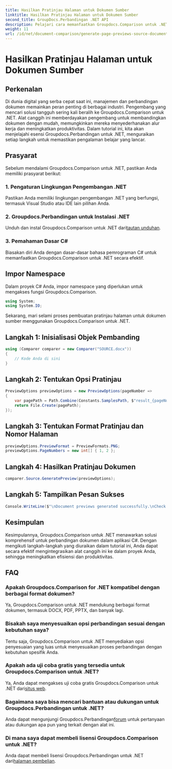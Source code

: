 ```yaml
---
title: Hasilkan Pratinjau Halaman untuk Dokumen Sumber
linktitle: Hasilkan Pratinjau Halaman untuk Dokumen Sumber
second_title: GroupDocs.Perbandingan .NET API
description: Pelajari cara memanfaatkan Groupdocs.Comparison untuk .NET untuk menyederhanakan proses perbandingan dokumen dalam proyek C# Anda secara efektif.
weight: 11
url: /id/net/document-comparison/generate-page-previews-source-document/
---
```


# Hasilkan Pratinjau Halaman untuk Dokumen Sumber

## Perkenalan
Di dunia digital yang serba cepat saat ini, manajemen dan perbandingan dokumen memainkan peran penting di berbagai industri. Pengembang yang mencari solusi tangguh sering kali beralih ke Groupdocs.Comparison untuk .NET. Alat canggih ini memberdayakan pengembang untuk membandingkan dokumen dengan mudah, memungkinkan mereka menyederhanakan alur kerja dan meningkatkan produktivitas. Dalam tutorial ini, kita akan menjelajahi esensi Groupdocs.Perbandingan untuk .NET, menguraikan setiap langkah untuk memastikan pengalaman belajar yang lancar.
## Prasyarat
Sebelum mendalami Groupdocs.Comparison untuk .NET, pastikan Anda memiliki prasyarat berikut:
### 1. Pengaturan Lingkungan Pengembangan .NET
Pastikan Anda memiliki lingkungan pengembangan .NET yang berfungsi, termasuk Visual Studio atau IDE lain pilihan Anda.
### 2. Groupdocs.Perbandingan untuk Instalasi .NET
 Unduh dan instal Groupdocs.Comparison untuk .NET dari[tautan unduhan](https://releases.groupdocs.com/comparison/net/).
### 3. Pemahaman Dasar C#
Biasakan diri Anda dengan dasar-dasar bahasa pemrograman C# untuk memanfaatkan Groupdocs.Comparison untuk .NET secara efektif.

## Impor Namespace
Dalam proyek C# Anda, impor namespace yang diperlukan untuk mengakses fungsi Groupdocs.Comparison.

```csharp
using System;
using System.IO;
```

Sekarang, mari selami proses pembuatan pratinjau halaman untuk dokumen sumber menggunakan Groupdocs.Comparison untuk .NET.
## Langkah 1: Inisialisasi Objek Pembanding
```csharp
using (Comparer comparer = new Comparer("SOURCE.docx"))
{
    // Kode Anda di sini
}
```
## Langkah 2: Tentukan Opsi Pratinjau
```csharp
PreviewOptions previewOptions = new PreviewOptions(pageNumber =>
{
    var pagePath = Path.Combine(Constants.SamplesPath, $"result_{pageNumber}.png");
    return File.Create(pagePath);
});
```
## Langkah 3: Tentukan Format Pratinjau dan Nomor Halaman
```csharp
previewOptions.PreviewFormat = PreviewFormats.PNG;
previewOptions.PageNumbers = new int[] { 1, 2 };
```
## Langkah 4: Hasilkan Pratinjau Dokumen
```csharp
comparer.Source.GeneratePreview(previewOptions);
```
## Langkah 5: Tampilkan Pesan Sukses
```csharp
Console.WriteLine($"\nDocument previews generated successfully.\nCheck output in {Directory.GetCurrentDirectory()}.");
```

## Kesimpulan
Kesimpulannya, Groupdocs.Comparison untuk .NET menawarkan solusi komprehensif untuk perbandingan dokumen dalam aplikasi C#. Dengan mengikuti langkah-langkah yang diuraikan dalam tutorial ini, Anda dapat secara efektif mengintegrasikan alat canggih ini ke dalam proyek Anda, sehingga meningkatkan efisiensi dan produktivitas.
## FAQ
### Apakah Groupdocs.Comparison for .NET kompatibel dengan berbagai format dokumen?
Ya, Groupdocs.Comparison untuk .NET mendukung berbagai format dokumen, termasuk DOCX, PDF, PPTX, dan banyak lagi.
### Bisakah saya menyesuaikan opsi perbandingan sesuai dengan kebutuhan saya?
Tentu saja, Groupdocs.Comparison untuk .NET menyediakan opsi penyesuaian yang luas untuk menyesuaikan proses perbandingan dengan kebutuhan spesifik Anda.
### Apakah ada uji coba gratis yang tersedia untuk Groupdocs.Comparison untuk .NET?
 Ya, Anda dapat mengakses uji coba gratis Groupdocs.Comparison untuk .NET dari[situs web](https://releases.groupdocs.com/).
### Bagaimana saya bisa mencari bantuan atau dukungan untuk Groupdocs.Perbandingan untuk .NET?
 Anda dapat mengunjungi Groupdocs.Perbandingan[forum](https://forum.groupdocs.com/c/comparison/12) untuk pertanyaan atau dukungan apa pun yang terkait dengan alat ini.
### Di mana saya dapat membeli lisensi Groupdocs.Comparison untuk .NET?
 Anda dapat membeli lisensi Groupdocs.Perbandingan untuk .NET dari[halaman pembelian](https://purchase.groupdocs.com/buy).
